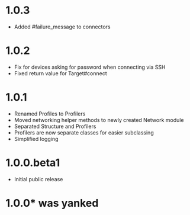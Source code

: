 # 1.0.3
* Added #failure_message to connectors

# 1.0.2
* Fix for devices asking for password when connecting via SSH
* Fixed return value for Target#connect

# 1.0.1
* Renamed Profiles to Profilers
* Moved networking helper methods to newly created Network module
* Separated Structure and Profilers
* Profilers are now separate classes for easier subclassing
* Simplified logging

# 1.0.0.beta1
* Initial public release

# 1.0.0* was yanked
